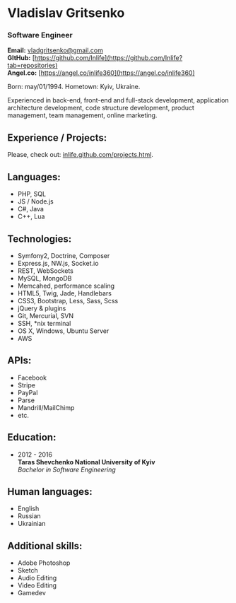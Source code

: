 # Vladislav Gritsenko
### Software Engineer

**Email:** [vladgritsenko@gmail.com](mailto:vladgritsenko@gmail.com) <br>
**GItHub:** [https://github.com/Inlife](https://github.com/Inlife?tab=repositories) <br>
**Angel.co:** [https://angel.co/inlife360](https://angel.co/inlife360)

Born: may/01/1994. Hometown: Kyiv, Ukraine.

Experienced in back-end, front-end and full-stack development, application architecture development, code structure development, product management, team management, online marketing.


## Experience / Projects: 
Please, check out: [inlife.github.com/projects.html](https://inlife.github.com/projects.html).


## Languages: 
* PHP, SQL
* JS / Node.js
* C#, Java
* C++, Lua

## Technologies:
* Symfony2, Doctrine, Composer
* Express.js, NW.js, Socket.io
* REST, WebSockets
* MySQL, MongoDB
* Memcahed, performance scaling
* HTML5, Twig, Jade, Handlebars
* CSS3, Bootstrap, Less, Sass, Scss
* jQuery & plugins
* Git, Mercurial, SVN
* SSH, *nix terminal
* OS X, Windows, Ubuntu Server
* AWS

## APIs:
* Facebook
* Stripe
* PayPal
* Parse
* Mandrill/MailChimp
* etc.

## Education: 
* 2012 - 2016 <br>
    **Taras Shevchenko National University of Kyiv** <br>
    *Bachelor in Software Engineering*

## Human languages:
* English
* Russian
* Ukrainian

## Additional skills: 
* Adobe Photoshop
* Sketch
* Audio Editing
* Video Editing
* Gamedev